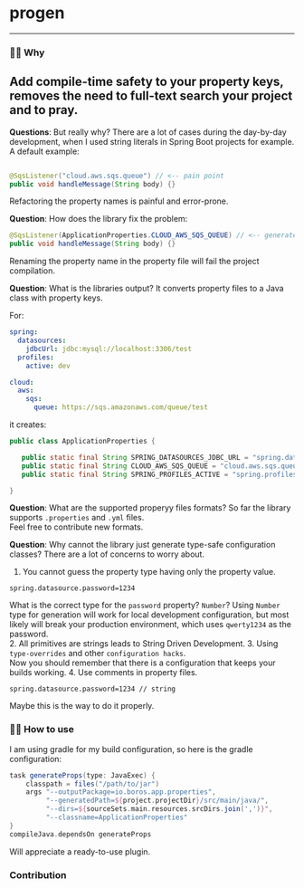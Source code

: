 # progen
---
### 👨‍💻 Why

Add compile-time safety to your property keys, 
removes the need to full-text search your project and to pray.
---

**Questions**: But really why?
There are a lot of cases during the day-by-day development, when I used string literals 
in Spring Boot projects for example.  
A default example:
```java

@SqsListener("cloud.aws.sqs.queue") // <-- pain point 
public void handleMessage(String body) {}
```

Refactoring the property names is painful and error-prone.  

**Question**: How does the library fix the problem:
```java
@SqsListener(ApplicationProperties.CLOUD_AWS_SQS_QUEUE) // <-- generated safe code
public void handleMessage(String body) {}
```
Renaming the property name in the property file will fail the project compilation.

**Question**: What is the libraries output?
It converts property files to a Java class with property keys.

For:
```yaml
spring:
  datasources:
    jdbcUrl: jdbc:mysql://localhost:3306/test
  profiles:
    active: dev

cloud:
  aws:
    sqs:
      queue: https://sqs.amazonaws.com/queue/test
```
it creates:
```java
public class ApplicationProperties {

   public static final String SPRING_DATASOURCES_JDBC_URL = "spring.datasources.jdbcUrl";
   public static final String CLOUD_AWS_SQS_QUEUE = "cloud.aws.sqs.queue";
   public static final String SPRING_PROFILES_ACTIVE = "spring.profiles.active";

}

```
**Question**: What are the supported properyy files formats?
So far the library supports `.properties` and `.yml` files.  
Feel free to contribute new formats.

**Question**: Why cannot the library just generate type-safe configuration classes?
There are a lot of concerns to worry about.  

1. You cannot guess the property type having only the property value.  
```properties
spring.datasource.password=1234
``` 
What is the correct type for the `password` property? `Number`?
Using `Number` type for generation will work for local development configuration,
but most likely will break your production environment, which uses `qwerty1234` as the password.  
2. All primitives are strings leads to String Driven Development.
3. Using `type-overrides` and other `configuration hacks`.  
Now you should remember that there is a configuration that keeps your builds working.
4. Use comments in property files.
```properties
spring.datasource.password=1234 // string
```
Maybe this is the way to do it properly.

### 👨‍💻 How to use
I am using gradle for my build configuration, so here is the gradle configuration:
```groovy
task generateProps(type: JavaExec) {
    classpath = files("/path/to/jar")
    args "--outputPackage=io.boros.app.properties",
         "--generatedPath=${project.projectDir}/src/main/java/",
         "--dirs=${sourceSets.main.resources.srcDirs.join(',')}",
         "--classname=ApplicationProperties"
}
compileJava.dependsOn generateProps
```
Will appreciate a ready-to-use plugin.

### Contribution
